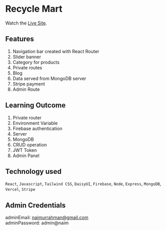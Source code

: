 # Recycle Mart

Watch the [Live Site](https://developers-portal-d26e9.web.app/).

## Features

1. Navigation bar created with React Router
2. Slider banner
3. Category for products
4. Private routes
5. Blog
6. Data served from MongoDB server
7. Stripe payment
8. Admin Route

## Learning Outcome

1. Private router
2. Environment Variable
3. Firebase authentication
4. Server
5. MongoDB
6. CRUD operation
7. JWT Token
8. Admin Panel

## Technology used

`React`, `Javascript`, `Tailwind CSS`, `DaisyUI`, `Firebase`, `Node`, `Express`, `MongoDB`, `Vercel`, `Stripe`

## Admin Credentials

adminEmail: naimurrahman@gmail.com <br>
adminPassword: admin@naim

